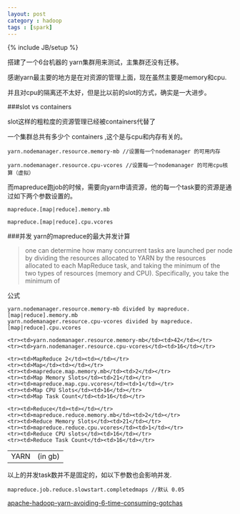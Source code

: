 ```yaml
---
layout: post
category : hadoop
tags : [spark]
---
```

{% include JB/setup %}


搭建了一个6台机器的 yarn集群用来测试，主集群还没有迁移。

感谢yarn最主要的地方是在对资源的管理上面，现在虽然主要是memory和cpu.

并且对cpu的隔离还不太好，但是比以前的slot的方式，确实是一大进步。


###slot vs containers

slot这样的粗粒度的资源管理已经被containers代替了

一个集群总共有多少个 containers ,这个是与cpu和内存有关的。

    yarn.nodemanager.resource.memory-mb //设置每一个nodemanager 的可用内存

    yarn.nodemanager.resource.cpu-vcores //设置每一个nodemanager 的可用cpu核算（虚拟）



而mapreduce跑job的时候，需要向yarn申请资源，他的每一个task要的资源是通过如下两个参数设置的。

    mapreduce.[map|reduce].memory.mb 

    mapreduce.[map|reduce].cpu.vcores

###并发
yarn的mapreduce的最大并发计算

>one can determine how many concurrent tasks are launched per node by dividing the resources allocated to YARN by the resources allocated to each MapReduce task,
>and taking the minimum of the two types of resources (memory and CPU). Specifically,
>you take the minimum of

公式

    yarn.nodemanager.resource.memory-mb divided by mapreduce.[map|reduce].memory.mb 
    yarn.nodemanager.resource.cpu-vcores divided by mapreduce.[map|reduce].cpu.vcores

<table class="table table-striped table-bordered">
    <tr><td>YARN</td><td>(in gb)</td></tr>

    <tr><td>yarn.nodemanager.resource.memory-mb</td><td>42</td></tr>
    <tr><td>yarn.nodemanager.resource.cpu-vcores</td><td>16</td></tr>

    <tr><td>MapReduce 2</td><td></td></tr>
    <tr><td>Map</td><td></td></tr>
    <tr><td>mapreduce.map.memory.mb</td><td>2</td></tr>
    <tr><td>Map Memory Slots</td><td>21</td></tr>
    <tr><td>mapreduce.map.cpu.vcores</td><td>1</td></tr>
    <tr><td>Map CPU Slots</td><td>16</td></tr>
    <tr><td>Map Task Count</td><td>16</td></tr>

    <tr><td>Reduce</td><td></td></tr>
    <tr><td>mapreduce.reduce.memory.mb</td><td>2</td></tr>
    <tr><td>Reduce Memory Slots</td><td>21</td></tr>
    <tr><td>mapreduce.reduce.cpu.vcores</td><td>1</td></tr>
    <tr><td>Reduce CPU slots</td><td>16</td></tr>
    <tr><td>Reduce Task Count</td><td>16</td></tr>
</table>

以上的并发task数并不是固定的，如以下参数也会影响并发.

    mapreduce.job.reduce.slowstart.completedmaps //默认 0.05

[apache-hadoop-yarn-avoiding-6-time-consuming-gotchas](http://blog.cloudera.com/blog/2014/04/apache-hadoop-yarn-avoiding-6-time-consuming-gotchas/ 'apache-hadoop-yarn-avoiding-6-time-consuming-gotchas')
